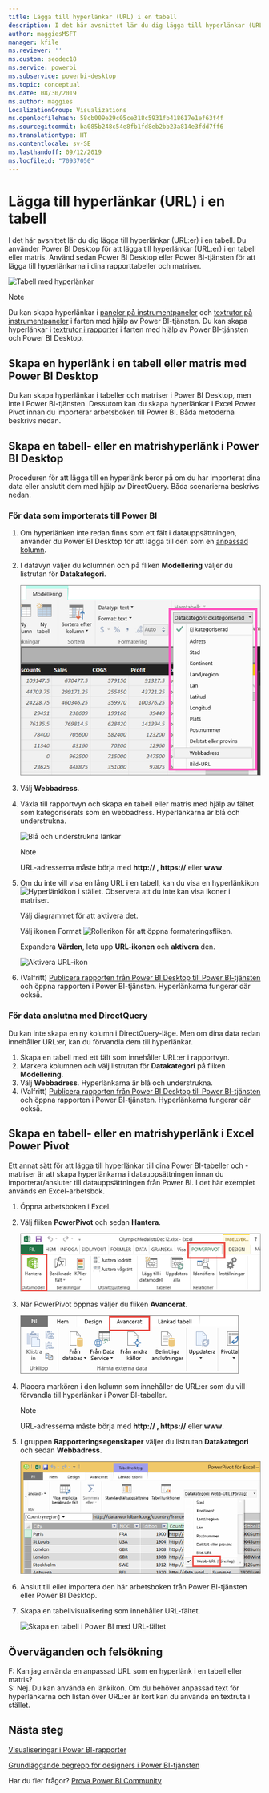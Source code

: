 ```yaml
---
title: Lägga till hyperlänkar (URL) i en tabell
description: I det här avsnittet lär du dig lägga till hyperlänkar (URL:er) i en tabell. Du använder Power BI Desktop för att lägga till hyperlänkar (URL:er) i en tabell eller matris. Använd sedan Power BI Desktop eller Power BI-tjänsten för att lägga till hyperlänkarna i dina rapporttabeller och matriser.
author: maggiesMSFT
manager: kfile
ms.reviewer: ''
ms.custom: seodec18
ms.service: powerbi
ms.subservice: powerbi-desktop
ms.topic: conceptual
ms.date: 08/30/2019
ms.author: maggies
LocalizationGroup: Visualizations
ms.openlocfilehash: 58cb009e29c05ce318c5931fb418617e1ef63f4f
ms.sourcegitcommit: ba085b248c54e8fb1fd8eb2bb23a814e3fdd7ff6
ms.translationtype: HT
ms.contentlocale: sv-SE
ms.lasthandoff: 09/12/2019
ms.locfileid: "70937050"
---
```

# <a name="add-hyperlinks-urls-to-a-table"></a>Lägga till hyperlänkar (URL) i en tabell
I det här avsnittet lär du dig lägga till hyperlänkar (URL:er) i en tabell. Du använder Power BI Desktop för att lägga till hyperlänkar (URL:er) i en tabell eller matris. Använd sedan Power BI Desktop eller Power BI-tjänsten för att lägga till hyperlänkarna i dina rapporttabeller och matriser. 

![Tabell med hyperlänkar](media/power-bi-hyperlinks-in-tables/hyperlinkedtable.png)

> [!NOTE]
> Du kan skapa hyperlänkar i [paneler på instrumentpaneler](service-dashboard-edit-tile.md) och [textrutor på instrumentpaneler](service-dashboard-add-widget.md) i farten med hjälp av Power BI-tjänsten. Du kan skapa hyperlänkar i [textrutor i rapporter](service-add-hyperlink-to-text-box.md) i farten med hjälp av Power BI-tjänsten och Power BI Desktop.
> 

## <a name="to-create-a-hyperlink-in-a-table-or-matrix-using-power-bi-desktop"></a>Skapa en hyperlänk i en tabell eller matris med Power BI Desktop
Du kan skapa hyperlänkar i tabeller och matriser i Power BI Desktop, men inte i Power BI-tjänsten. Dessutom kan du skapa hyperlänkar i Excel Power Pivot innan du importerar arbetsboken till Power BI. Båda metoderna beskrivs nedan.

## <a name="create-a-table-or-matrix-hyperlink-in-power-bi-desktop"></a>Skapa en tabell- eller en matrishyperlänk i Power BI Desktop
Proceduren för att lägga till en hyperlänk beror på om du har importerat dina data eller anslutit dem med hjälp av DirectQuery. Båda scenarierna beskrivs nedan.

### <a name="for-data-imported-into-power-bi"></a>För data som importerats till Power BI
1. Om hyperlänken inte redan finns som ett fält i datauppsättningen, använder du Power BI Desktop för att lägga till den som en [anpassad kolumn](desktop-common-query-tasks.md).
2. I datavyn väljer du kolumnen och på fliken **Modellering** väljer du listrutan för **Datakategori**.
   
    ![Datakategori-listmenyn](media/power-bi-hyperlinks-in-tables/pbi_data_category.png)
3. Välj **Webbadress**.
4. Växla till rapportvyn och skapa en tabell eller matris med hjälp av fältet som kategoriserats som en webbadress. Hyperlänkarna är blå och understrukna.

    ![Blå och understrukna länkar](media/power-bi-hyperlinks-in-tables/power-bi-table-with-hyperlinks2.png)

    > [!NOTE]
    > URL-adresserna måste börja med **http:// , https://** eller **www**.
    >
   
1. Om du inte vill visa en lång URL i en tabell, kan du visa en hyperlänkikon  ![Hyperlänkikon](media/power-bi-hyperlinks-in-tables/power-bi-hyperlink-icon.png) i stället. Observera att du inte kan visa ikoner i matriser.
   
    Välj diagrammet för att aktivera det.

    Välj ikonen Format ![Rollerikon](media/power-bi-hyperlinks-in-tables/power-bi-paintroller.png) för att öppna formateringsfliken.

    Expandera **Värden**, leta upp **URL-ikonen** och **aktivera** den.

    ![Aktivera URL-ikon](media/power-bi-hyperlinks-in-tables/power-bi-url-icon-on.png)

1. (Valfritt) [Publicera rapporten från Power BI Desktop till Power BI-tjänsten](guided-learning/publishingandsharing.yml?tutorial-step=2) och öppna rapporten i Power BI-tjänsten. Hyperlänkarna fungerar där också.

### <a name="for-data-connected-with-directquery"></a>För data anslutna med DirectQuery
Du kan inte skapa en ny kolumn i DirectQuery-läge.  Men om dina data redan innehåller URL:er, kan du förvandla dem till hyperlänkar.

1. Skapa en tabell med ett fält som innehåller URL:er i rapportvyn.
2. Markera kolumnen och välj listrutan för **Datakategori** på fliken **Modellering**.
3. Välj **Webbadress**. Hyperlänkarna är blå och understrukna.
4. (Valfritt) [Publicera rapporten från Power BI Desktop till Power BI-tjänsten](guided-learning/publishingandsharing.yml?tutorial-step=2) och öppna rapporten i Power BI-tjänsten. Hyperlänkarna fungerar där också.

## <a name="create-a-table-or-matrix-hyperlink-in-excel-power-pivot"></a>Skapa en tabell- eller en matrishyperlänk i Excel Power Pivot
Ett annat sätt för att lägga till hyperlänkar till dina Power BI-tabeller och -matriser är att skapa hyperlänkarna i datauppsättningen innan du importerar/ansluter till datauppsättningen från Power BI. I det här exemplet används en Excel-arbetsbok.

1. Öppna arbetsboken i Excel.
2. Välj fliken **PowerPivot** och sedan **Hantera**.
   
   ![Öppna PowerPivot i Excel](media/power-bi-hyperlinks-in-tables/createhyperlinkinpowerpivot2.png)
1. När PowerPivot öppnas väljer du fliken **Avancerat**.
   
   ![Fliken Avancerat i PowerPivot](media/power-bi-hyperlinks-in-tables/createhyperlinkinpowerpivot3.png)
4. Placera markören i den kolumn som innehåller de URL:er som du vill förvandla till hyperlänkar i Power BI-tabeller.
   
   > [!NOTE]
   > URL-adresserna måste börja med **http:// , https://** eller **www**.
   > 
5. I gruppen **Rapporteringsegenskaper** väljer du listrutan **Datakategori** och sedan **Webbadress**. 
   
   ![Datakategori-listmenyn i Excel](media/power-bi-hyperlinks-in-tables/createhyperlinksnew.png)

6. Anslut till eller importera den här arbetsboken från Power BI-tjänsten eller Power BI Desktop.
7. Skapa en tabellvisualisering som innehåller URL-fältet.
   
   ![Skapa en tabell i Power BI med URL-fältet](media/power-bi-hyperlinks-in-tables/hyperlinksintables.gif)

## <a name="considerations-and-troubleshooting"></a>Överväganden och felsökning
F: Kan jag använda en anpassad URL som en hyperlänk i en tabell eller matris?    
S: Nej. Du kan använda en länkikon. Om du behöver anpassad text för hyperlänkarna och listan över URL:er är kort kan du använda en textruta i stället.


## <a name="next-steps"></a>Nästa steg
[Visualiseringar i Power BI-rapporter](visuals/power-bi-report-visualizations.md)

[Grundläggande begrepp för designers i Power BI-tjänsten](service-basic-concepts.md)

Har du fler frågor? [Prova Power BI Community](http://community.powerbi.com/)


